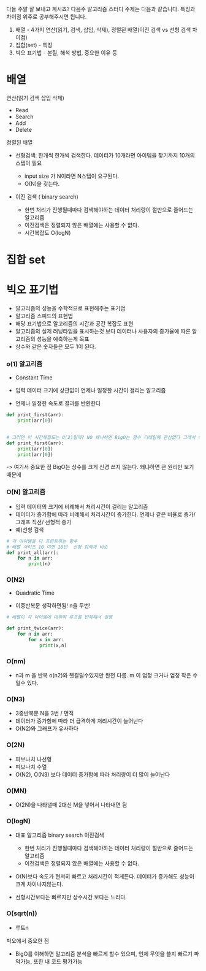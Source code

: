  다들 주말 잘 보내고 계시죠?
 다음주 알고리즘 스터디 주제는 다음과 같습니다. 특징과 차이점 위주로 공부해주시면 됩니다.

1. 배열 - 4가지 연산(읽기, 검색, 삽입, 삭제), 정렬된 배열(이진 검색 vs 선형 검색 차이점)
2. 집합(set) - 특징
3. 빅오 표기법 - 본질, 해석 방법, 중요한 이유 등



# 배열

연산(읽기 검색 삽입 삭제)

- Read
- Search
- Add
- Delete





정렬된 배열 

- 선형검색: 한개씩 한개씩 검색한다. 데이터가 10개라면 아이템을 찾기까지 10개의 스텝이 필요

  - input size 가 N이라면 N스텝이 요구된다.
  - O(N)을 갖는다.

- 이진 검색 ( binary search)

  - 한번 처리가 진행될때마다 검색해야하는 데이터 처리량이 절반으로 줄어드는 알고리즘
  - 이전검색은 정렬되지 않은 배열에는 사용할 수 없다.
  - 시간복잡도 O(logN)

  

# 집합 set 







# 빅오 표기법

- 알고리즘의 성능을 수학적으로 표현해주는 표기법
- 알고리즘 스피드의 표현법
- 해당 표기법으로 알고리즘의 시간과 공간 복잡도 표현 
- 알고리즘의 실제 러닝타임을 표시하는것 보다 데이터나 사용자의 증가율에 따른 알고리즘의 성능을 예측하는게 목표 
- 상수와 같은 숫자들은 모두 1이 된다. 



### o(1) 알고리즘

- Constant Time

- 입력 데이터 크기에 상관없이 언제나 일정한 시간이 걸리는 알고리즘
- 언제나 일정한 속도로 결과를 반환한다 



```py
def print_first(arr):
    print(arr[0])

    
# 그러면 이 시간복잡도는 O(2)일까? NO 왜냐하면 BigO는 함수 디테일에 관심없다 그래서 여전히 O(1)
def print_first(arr):
    print(arr[0])
    print(arr[0])
```

-> 여기서 중요한 점 BigO는 상수를 크게 신경 쓰지 않는다. 왜냐하면 큰 원리만 보기 때문에 



### O(N) 알고리즘

- 입력 데이터의 크기에 비례해서 처리시간이 걸리는 알고리즘
- 데이터가 증가함에 따라 비례해서 처리시간이 증가한다. 언제나 같은 비율로 증가/ 그래프 직선/ 선형적 증가 
- 예)선형 검색

```python
# 각 아이템을 다 프린트하는 함수
# 배열 사이즈 10 이면 10번  선형 검색과 비슷 
def print_all(arr):
    for n in arr:
        print(n)
```



### O(N2)

- Quadratic Time

- 이중반복문 생각하면됨! n을 두번!

```py
# 배열이 각 아이템에 대하여 루프를 반복해서 실행

def print_twice(arr):
    for n in arr:
        for x in arr:
            print(x,n)
```

### O(nm)

- n과 m 을 반복 o(n2)와 헷갈릴수있지만 완전 다름. m 이 엄청 크거나 엄청 작은 수 일수 있다. 

### O(N3)

- 3중반복문 N을 3번 / 면적 
- 데이터가 증가함에 따라 더 급격하게 처리시간이 늘어난다 
- O(N2)와 그래프가 유사하다



### O(2N)

- 피보나치 나선형 
- 피보나치 수열 
- O(N2), O(N3) 보다 데이터 증가함에 따라 처리량이 더 많이 늘어난다



### O(MN)

- O(2N)을 나타낼때 2대신 M을 넣어서 나타내면 됨



### O(logN) 

- 대표 알고리즘 binary search 이진검색
  - 한번 처리가 진행될때마다 검색해야하는 데이터 처리량이 절반으로 줄어드는 알고리즘
  - 이전검색은 정렬되지 않은 배열에는 사용할 수 없다.

- O(N)보다 속도가 현저히 빠르고 처리시간이 적게든다. 데이터가 증가해도 성능이 크게 차이나지않는다. 
- 선형시간보다는 빠르지만 상수시간 보다는 느리다.



### O(sqrt(n)) 

- 루트n 



빅오에서 중요한 점

- BigO를 이해하면 알고리즘 분석을 빠르게 할수 있으며, 언제 무엇을 쓸지 빠르기 파악가능, 또한 내 코드 평가가능

  


